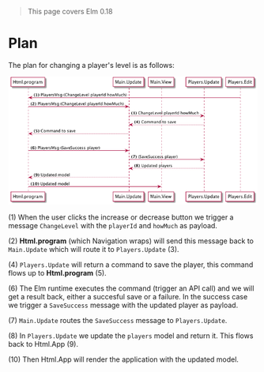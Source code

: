> This page covers Elm 0.18

# Plan

The plan for changing a player's level is as follows:

![Flow](01-plan.png)

(1) When the user clicks the increase or decrease button we trigger a message `ChangeLevel` with the `playerId` and `howMuch` as payload.

(2) __Html.program__ (which Navigation wraps) will send this message back to `Main.Update` which will route it to `Players.Update` (3).

(4) `Players.Update` will return a command to save the player, this command flows up to __Html.program__ (5).

(6) The Elm runtime executes the command (trigger an API call) and we will get a result back, either a succesful save or a failure. In the success case we trigger a `SaveSuccess` message with the updated player as payload.

(7) `Main.Update` routes the `SaveSuccess` message to `Players.Update`.

(8) In `Players.Update` we update the `players` model and return it. This flows back to Html.App (9).

(10) Then Html.App will render the application with the updated model.
